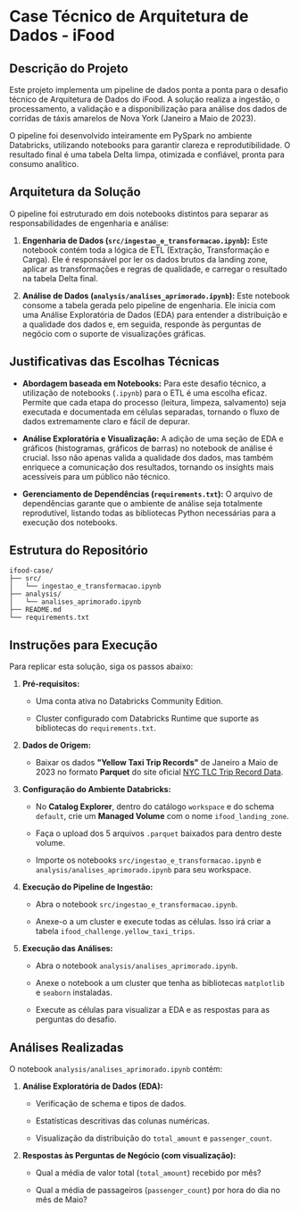 # Case Técnico de Arquitetura de Dados - iFood

## Descrição do Projeto

Este projeto implementa um pipeline de dados ponta a ponta para o desafio técnico de Arquitetura de Dados do iFood. A solução realiza a ingestão, o processamento, a validação e a disponibilização para análise dos dados de corridas de táxis amarelos de Nova York (Janeiro a Maio de 2023).

O pipeline foi desenvolvido inteiramente em PySpark no ambiente Databricks, utilizando notebooks para garantir clareza e reprodutibilidade. O resultado final é uma tabela Delta limpa, otimizada e confiável, pronta para consumo analítico.

## Arquitetura da Solução

O pipeline foi estruturado em dois notebooks distintos para separar as responsabilidades de engenharia e análise:

1. **Engenharia de Dados (`src/ingestao_e_transformacao.ipynb`):** Este notebook contém toda a lógica de ETL (Extração, Transformação e Carga). Ele é responsável por ler os dados brutos da landing zone, aplicar as transformações e regras de qualidade, e carregar o resultado na tabela Delta final.

2. **Análise de Dados (`analysis/analises_aprimorado.ipynb`):** Este notebook consome a tabela gerada pelo pipeline de engenharia. Ele inicia com uma Análise Exploratória de Dados (EDA) para entender a distribuição e a qualidade dos dados e, em seguida, responde às perguntas de negócio com o suporte de visualizações gráficas.

## Justificativas das Escolhas Técnicas

- **Abordagem baseada em Notebooks:** Para este desafio técnico, a utilização de notebooks (`.ipynb`) para o ETL é uma escolha eficaz. Permite que cada etapa do processo (leitura, limpeza, salvamento) seja executada e documentada em células separadas, tornando o fluxo de dados extremamente claro e fácil de depurar.

- **Análise Exploratória e Visualização:** A adição de uma seção de EDA e gráficos (histogramas, gráficos de barras) no notebook de análise é crucial. Isso não apenas valida a qualidade dos dados, mas também enriquece a comunicação dos resultados, tornando os insights mais acessíveis para um público não técnico.

- **Gerenciamento de Dependências (`requirements.txt`):** O arquivo de dependências garante que o ambiente de análise seja totalmente reprodutível, listando todas as bibliotecas Python necessárias para a execução dos notebooks.

## Estrutura do Repositório

```
ifood-case/
├── src/
│   └── ingestao_e_transformacao.ipynb
├── analysis/
│   └── analises_aprimorado.ipynb
├── README.md
└── requirements.txt
```

## Instruções para Execução

Para replicar esta solução, siga os passos abaixo:

1. **Pré-requisitos:**
   
   - Uma conta ativa no Databricks Community Edition.
   
   - Cluster configurado com Databricks Runtime que suporte as bibliotecas do `requirements.txt`.

2. **Dados de Origem:**
   
   - Baixar os dados **"Yellow Taxi Trip Records"** de Janeiro a Maio de 2023 no formato **Parquet** do site oficial [NYC TLC Trip Record Data](https://www.nyc.gov/site/tlc/about/tlc-trip-record-data.page "null").

3. **Configuração do Ambiente Databricks:**
   
   - No **Catalog Explorer**, dentro do catálogo `workspace` e do schema `default`, crie um **Managed Volume** com o nome `ifood_landing_zone`.
   
   - Faça o upload dos 5 arquivos `.parquet` baixados para dentro deste volume.
   
   - Importe os notebooks `src/ingestao_e_transformacao.ipynb` e `analysis/analises_aprimorado.ipynb` para seu workspace.

4. **Execução do Pipeline de Ingestão:**
   
   - Abra o notebook `src/ingestao_e_transformacao.ipynb`.
   
   - Anexe-o a um cluster e execute todas as células. Isso irá criar a tabela `ifood_challenge.yellow_taxi_trips`.

5. **Execução das Análises:**
   
   - Abra o notebook `analysis/analises_aprimorado.ipynb`.
   
   - Anexe o notebook a um cluster que tenha as bibliotecas `matplotlib` e `seaborn` instaladas.
   
   - Execute as células para visualizar a EDA e as respostas para as perguntas do desafio.

## Análises Realizadas

O notebook `analysis/analises_aprimorado.ipynb` contém:

1. **Análise Exploratória de Dados (EDA):**
   
   - Verificação de schema e tipos de dados.
   
   - Estatísticas descritivas das colunas numéricas.
   
   - Visualização da distribuição do `total_amount` e `passenger_count`.

2. **Respostas às Perguntas de Negócio (com visualização):**
   
   - Qual a média de valor total (`total_amount`) recebido por mês?
   
   - Qual a média de passageiros (`passenger_count`) por hora do dia no mês de Maio?
